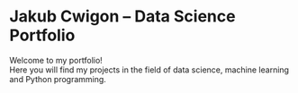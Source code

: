 # Jakub Cwigon – Data Science Portfolio

Welcome to my portfolio!  
Here you will find my projects in the field of data science, machine learning and Python programming.
